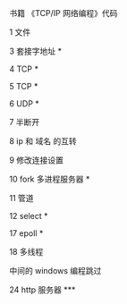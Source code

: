 书籍 《TCP/IP 网络编程》代码

1 文件

3 套接字地址 *

4 TCP *

5 TCP *

6 UDP *

7 半断开

8 ip 和 域名 的互转

9 修改连接设置

10 fork 多进程服务器 *

11 管道 

12 select *

17 epoll *

18 多线程

中间的 windows 编程跳过

24 http 服务器 ***